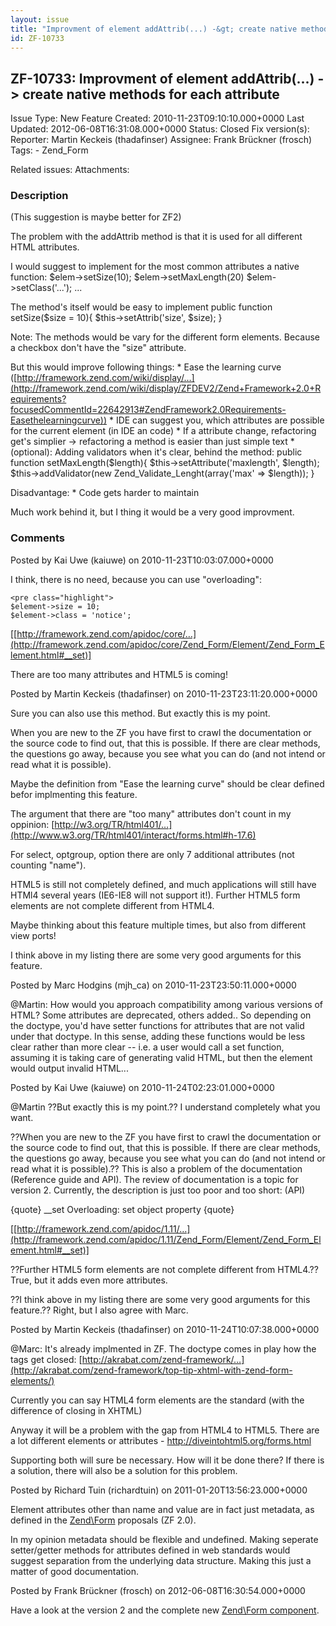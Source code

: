 ```yaml
---
layout: issue
title: "Improvment of element addAttrib(...) -&gt; create native methods for each attribute"
id: ZF-10733
---
```


ZF-10733: Improvment of element addAttrib(...) -> create native methods for each attribute
------------------------------------------------------------------------------------------

 Issue Type: New Feature Created: 2010-11-23T09:10:10.000+0000 Last Updated: 2012-06-08T16:31:08.000+0000 Status: Closed Fix version(s): 
 Reporter:  Martin Keckeis (thadafinser)  Assignee:  Frank Brückner (frosch)  Tags: - Zend\_Form
 
 Related issues: 
 Attachments: 
### Description

(This suggestion is maybe better for ZF2)

The problem with the addAttrib method is that it is used for all different HTML attributes.

I would suggest to implement for the most common attributes a native function: $elem->setSize(10); $elem->setMaxLength(20) $elem->setClass('...'); ...

The method's itself would be easy to implement public function setSize($size = 10){ $this->setAttrib('size', $size); }

Note: The methods would be vary for the different form elements. Because a checkbox don't have the "size" attribute.

But this would improve following things: \* Ease the learning curve ([http://framework.zend.com/wiki/display/…](http://framework.zend.com/wiki/display/ZFDEV2/Zend+Framework+2.0+Requirements?focusedCommentId=22642913#ZendFramework2.0Requirements-Easethelearningcurve)) \* IDE can suggest you, which attributes are possible for the current element (in IDE an code) \* If a attribute change, refactoring get's simplier -> refactoring a method is easier than just simple text \* (optional): Adding validators when it's clear, behind the method: public function setMaxLength($length){ $this->setAttribute('maxlength', $length); $this->addValidator(new Zend\_Validate\_Lenght(array('max' => $length)); }

Disadvantage: \* Code gets harder to maintain

Much work behind it, but I thing it would be a very good improvment.

 

 

### Comments

Posted by Kai Uwe (kaiuwe) on 2010-11-23T10:03:07.000+0000

I think, there is no need, because you can use "overloading":

 
    <pre class="highlight">
    $element->size = 10;
    $element->class = 'notice';


[[http://framework.zend.com/apidoc/core/…](http://framework.zend.com/apidoc/core/Zend_Form/Element/Zend_Form_Element.html#__set)]

There are too many attributes and HTML5 is coming!

 

 

Posted by Martin Keckeis (thadafinser) on 2010-11-23T23:11:20.000+0000

Sure you can also use this method. But exactly this is my point.

When you are new to the ZF you have first to crawl the documentation or the source code to find out, that this is possible. If there are clear methods, the questions go away, because you see what you can do (and not intend or read what it is possible).

Maybe the definition from "Ease the learning curve" should be clear defined befor implmenting this feature.

The argument that there are "too many" attributes don't count in my oppinion: [http://w3.org/TR/html401/…](http://www.w3.org/TR/html401/interact/forms.html#h-17.6)

For select, optgroup, option there are only 7 additional attributes (not counting "name").

HTML5 is still not completely defined, and much applications will still have HTMl4 several years (IE6-IE8 will not support it!). Further HTML5 form elements are not complete different from HTML4.

Maybe thinking about this feature multiple times, but also from different view ports!

I think above in my listing there are some very good arguments for this feature.

 

 

Posted by Marc Hodgins (mjh\_ca) on 2010-11-23T23:50:11.000+0000

@Martin: How would you approach compatibility among various versions of HTML? Some attributes are deprecated, others added.. So depending on the doctype, you'd have setter functions for attributes that are not valid under that doctype. In this sense, adding these functions would be less clear rather than more clear -- i.e. a user would call a set function, assuming it is taking care of generating valid HTML, but then the element would output invalid HTML...

 

 

Posted by Kai Uwe (kaiuwe) on 2010-11-24T02:23:01.000+0000

@Martin ??But exactly this is my point.?? I understand completely what you want.

??When you are new to the ZF you have first to crawl the documentation or the source code to find out, that this is possible. If there are clear methods, the questions go away, because you see what you can do (and not intend or read what it is possible).?? This is also a problem of the documentation (Reference guide and API). The review of documentation is a topic for version 2. Currently, the description is just too poor and too short: (API)

{quote} \_\_set Overloading: set object property {quote}

[[http://framework.zend.com/apidoc/1.11/…](http://framework.zend.com/apidoc/1.11/Zend_Form/Element/Zend_Form_Element.html#__set)]

??Further HTML5 form elements are not complete different from HTML4.?? True, but it adds even more attributes.

??I think above in my listing there are some very good arguments for this feature.?? Right, but I also agree with Marc.

 

 

Posted by Martin Keckeis (thadafinser) on 2010-11-24T10:07:38.000+0000

@Marc: It's already implmented in ZF. The doctype comes in play how the tags get closed: [http://akrabat.com/zend-framework/…](http://akrabat.com/zend-framework/top-tip-xhtml-with-zend-form-elements/)

Currently you can say HTML4 form elements are the standard (with the difference of closing in XHTML)

Anyway it will be a problem with the gap from HTML4 to HTML5. There are a lot different elements or attributes - <http://diveintohtml5.org/forms.html>

Supporting both will sure be necessary. How will it be done there? If there is a solution, there will also be a solution for this problem.

 

 

Posted by Richard Tuin (richardtuin) on 2011-01-20T13:56:23.000+0000

Element attributes other than name and value are in fact just metadata, as defined in the [Zend\\Form](http://framework.zend.com/wiki/display/ZFDEV2/Zend_Form+2.0#Zend_Form2.0-Makethemetadata%2Fbehaviorseparationexplicit) proposals (ZF 2.0).

In my opinion metadata should be flexible and undefined. Making seperate setter/getter methods for attributes defined in web standards would suggest separation from the underlying data structure. Making this just a matter of good documentation.

 

 

Posted by Frank Brückner (frosch) on 2012-06-08T16:30:54.000+0000

Have a look at the version 2 and the complete new [Zend\\Form component](https://github.com/zendframework/zf2/blob/master/library/Zend/Form).

 

 
